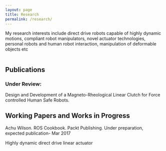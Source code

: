 ```yaml
---
layout: page
title: Research
permalink: /research/
---
```


My research interests include direct drive robots capable of highly dynamic motions, compliant robot manipulators, novel actuator technologies, personal robots and human robot interaction, manipulation of deformable objects etc


<hr style="clear:both;visibility: hidden;" />  


## Publications

### Under Review:
Design and Development of a Magneto-Rheological Linear Clutch for Force controlled Human Safe Robots.

## Working Papers and Works in Progress

Achu Wilson. ROS Cookbook. Packt Publishing. Under preparation, expected publication- Mar 2017

Highly dynamic direct drive linear actuator




